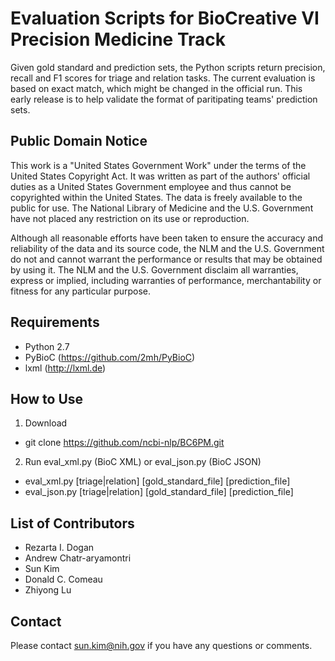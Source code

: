 # Evaluation Scripts for BioCreative VI Precision Medicine Track #

Given gold standard and prediction sets, the Python scripts return
precision, recall and F1 scores for triage and relation tasks.
The current evaluation is based on exact match, which might be changed
in the official run. This early release is to help validate the format
of paritipating teams' prediction sets.

## Public Domain Notice ##

This work is a "United States Government Work" under the terms of the
United States Copyright Act. It was written as part of the authors'
official duties as a United States Government employee and thus cannot
be copyrighted within the United States. The data is freely available
to the public for use. The National Library of Medicine and the U.S.
Government have not placed any restriction on its use or reproduction.

Although all reasonable efforts have been taken to ensure the accuracy
and reliability of the data and its source code, the NLM and the
U.S. Government do not and cannot warrant the performance or results
that may be obtained by using it. The NLM and the U.S. Government
disclaim all warranties, express or implied, including warranties of
performance, merchantability or fitness for any particular purpose.

## Requirements ##

- Python 2.7
- PyBioC (https://github.com/2mh/PyBioC)
- lxml (http://lxml.de)

## How to Use ##

1. Download
  * git clone https://github.com/ncbi-nlp/BC6PM.git

2. Run eval_xml.py (BioC XML) or eval_json.py (BioC JSON)
  * eval_xml.py [triage|relation] [gold_standard_file] [prediction_file]
  * eval_json.py [triage|relation] [gold_standard_file] [prediction_file]

## List of Contributors ##

- Rezarta I. Dogan
- Andrew Chatr-aryamontri
- Sun Kim
- Donald C. Comeau
- Zhiyong Lu

## Contact ##

Please contact sun.kim@nih.gov if you have any questions or comments.
